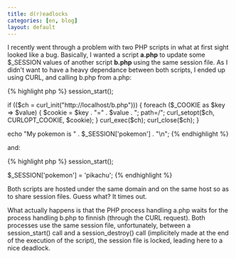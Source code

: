 ```yaml
---
title: d(r)eadlocks
categories: [en, blog]
layout: default
---
```

I recently went through a problem with two PHP scripts
in what at first sight looked like a bug. Basically, I
wanted a script __a.php__ to update some $_SESSION values
of another script __b.php__ using the same session file.
As I didn't want to have a heavy dependance between both
scripts, I ended up using CURL, and calling b.php from a.php:

{% highlight php %}
session_start();

if (($ch = curl_init("http://localhost/b.php"))) {
      foreach ($_COOKIE as $key => $value) {
           $cookie = $key . "=" . $value . "; path=/";
           curl_setopt($ch, CURLOPT_COOKIE, $cookie);
     }
 curl_exec($ch);
 curl_close($ch);
}

echo "My pokemon is " . $_SESSION['pokemon'] . "\n";
{% endhighlight %}

and:

{% highlight php %}
session_start();

$_SESSION['pokemon'] = 'pikachu';
{% endhighlight %}

Both scripts are hosted under the same domain and on
the same host so as to share session files.
Guess what? It times out.

What actually happens is that the PHP process handling
a.php waits for the process handling b.php to finnish
(through the CURL request). Both processes use the same
session file, unfortunately, between a session_start()
call and a session_destroy() call (implicitely made at
the end of the execution of the script), the session file
is locked, leading here to a nice deadlock.
